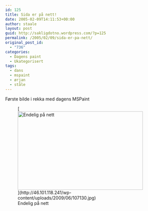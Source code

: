 ```yaml
---
id: 125
title: Sida er på nett!
date: 2005-02-09T14:11:53+00:00
author: staale
layout: post
guid: http://sakligdotno.wordpress.com/?p=125
permalink: /2005/02/09/sida-er-pa-nett/
original_post_id:
  - "736"
categories:
  - Dagens paint
  - Ukategorisert
tags:
  - dans
  - mspaint
  - ørjan
  - ståle
---
```

Første bilde i rekka med dagens MSPaint
  
<figure id="attachment_126" style="width: 400px" class="wp-caption aligncenter">[<img src="http://46.101.118.241/wp-content/uploads/2009/06/107130.jpg" alt="Endelig på nett" title="107130" width="400" height="250" class="size-full wp-image-126" srcset="http://46.101.118.241/wp-content/uploads/2009/06/107130.jpg 400w, http://46.101.118.241/wp-content/uploads/2009/06/107130-300x188.jpg 300w" sizes="(max-width: 400px) 100vw, 400px" />](http://46.101.118.241/wp-content/uploads/2009/06/107130.jpg)<figcaption class="wp-caption-text">Endelig på nett</figcaption></figure>
